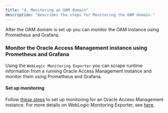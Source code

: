 ```yaml
---
title: "d. Monitoring an OAM domain"
description: "Describes the steps for Monitoring the OAM domain."
---
```


After the OAM domain is set up you can monitor the OAM instance using Prometheus and Grafana. 

### Monitor the Oracle Access Management instance using Prometheus and Grafana
Using the `WebLogic Monitoring Exporter` you can scrape runtime information from a running Oracle Access Management instance and monitor them using Prometheus and Grafana.

#### Set up monitoring
Follow [these steps](https://github.com/oracle/fmw-kubernetes/blob/v25.1.1/OracleAccessManagement/kubernetes/monitoring-service/README.md) to set up monitoring for an Oracle Access Management instance. For more details on WebLogic Monitoring Exporter, see [here](https://github.com/oracle/weblogic-monitoring-exporter).